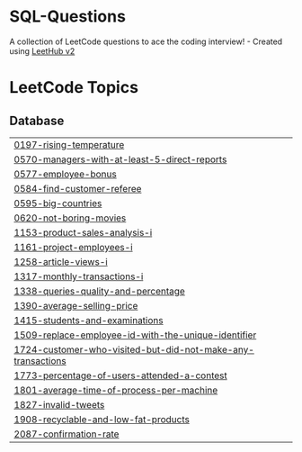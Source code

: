 # SQL-Questions
A collection of LeetCode questions to ace the coding interview! - Created using [LeetHub v2](https://github.com/arunbhardwaj/LeetHub-2.0)

<!---LeetCode Topics Start-->
# LeetCode Topics
## Database
|  |
| ------- |
| [0197-rising-temperature](https://github.com/akarshmadan4/SQL-Questions/tree/master/0197-rising-temperature) |
| [0570-managers-with-at-least-5-direct-reports](https://github.com/akarshmadan4/SQL-Questions/tree/master/0570-managers-with-at-least-5-direct-reports) |
| [0577-employee-bonus](https://github.com/akarshmadan4/SQL-Questions/tree/master/0577-employee-bonus) |
| [0584-find-customer-referee](https://github.com/akarshmadan4/SQL-Questions/tree/master/0584-find-customer-referee) |
| [0595-big-countries](https://github.com/akarshmadan4/SQL-Questions/tree/master/0595-big-countries) |
| [0620-not-boring-movies](https://github.com/akarshmadan4/SQL-Questions/tree/master/0620-not-boring-movies) |
| [1153-product-sales-analysis-i](https://github.com/akarshmadan4/SQL-Questions/tree/master/1153-product-sales-analysis-i) |
| [1161-project-employees-i](https://github.com/akarshmadan4/SQL-Questions/tree/master/1161-project-employees-i) |
| [1258-article-views-i](https://github.com/akarshmadan4/SQL-Questions/tree/master/1258-article-views-i) |
| [1317-monthly-transactions-i](https://github.com/akarshmadan4/SQL-Questions/tree/master/1317-monthly-transactions-i) |
| [1338-queries-quality-and-percentage](https://github.com/akarshmadan4/SQL-Questions/tree/master/1338-queries-quality-and-percentage) |
| [1390-average-selling-price](https://github.com/akarshmadan4/SQL-Questions/tree/master/1390-average-selling-price) |
| [1415-students-and-examinations](https://github.com/akarshmadan4/SQL-Questions/tree/master/1415-students-and-examinations) |
| [1509-replace-employee-id-with-the-unique-identifier](https://github.com/akarshmadan4/SQL-Questions/tree/master/1509-replace-employee-id-with-the-unique-identifier) |
| [1724-customer-who-visited-but-did-not-make-any-transactions](https://github.com/akarshmadan4/SQL-Questions/tree/master/1724-customer-who-visited-but-did-not-make-any-transactions) |
| [1773-percentage-of-users-attended-a-contest](https://github.com/akarshmadan4/SQL-Questions/tree/master/1773-percentage-of-users-attended-a-contest) |
| [1801-average-time-of-process-per-machine](https://github.com/akarshmadan4/SQL-Questions/tree/master/1801-average-time-of-process-per-machine) |
| [1827-invalid-tweets](https://github.com/akarshmadan4/SQL-Questions/tree/master/1827-invalid-tweets) |
| [1908-recyclable-and-low-fat-products](https://github.com/akarshmadan4/SQL-Questions/tree/master/1908-recyclable-and-low-fat-products) |
| [2087-confirmation-rate](https://github.com/akarshmadan4/SQL-Questions/tree/master/2087-confirmation-rate) |
<!---LeetCode Topics End-->